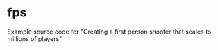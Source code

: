 # fps

Example source code for "Creating a first person shooter that scales to millions of players"
